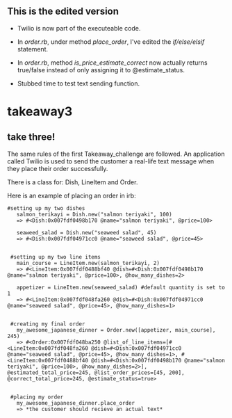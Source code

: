 This is the edited version
---
* Twilio is now part of the executeable code.

* In *order.rb*, under method *place_order*, I've edited the *if/else/elsif* statement.

* In *order.rb*, method *is_price_estimate_correct* now actually returns true/false instead of only assigning it to @estimate_status.

* Stubbed time to test text sending function.

takeaway3
=========
take three!
---
The same rules of the first Takeaway_challenge are followed. An application called Twilio is used to send the customer a real-life text message when they place their order successfully.

There is a class for: Dish, LineItem and Order.

Here is an example of placing an order in irb:

```
#setting up my two dishes
   salmon_terikayi = Dish.new("salmon teriyaki", 100)
   => #<Dish:0x007fdf0498b170 @name="salmon teriyaki", @price=100>

   seaweed_salad = Dish.new("seaweed salad", 45)
   => #<Dish:0x007fdf04971cc0 @name="seaweed salad", @price=45>


 #setting up my two line items
   main_course = LineItem.new(salmon_terikayi, 2)
   => #<LineItem:0x007fdf0488bf40 @dish=#<Dish:0x007fdf0498b170 @name="salmon teriyaki", @price=100>, @how_many_dishes=2>

   appetizer = LineItem.new(seaweed_salad) #default quantity is set to 1
   => #<LineItem:0x007fdf048fa260 @dish=#<Dish:0x007fdf04971cc0 @name="seaweed salad", @price=45>, @how_many_dishes=1>


 #creating my final order
   my_awesome_japanese_dinner = Order.new([appetizer, main_course], 245)
   => #<Order:0x007fdf048ba250 @list_of_line_items=[#<LineItem:0x007fdf048fa260 @dish=#<Dish:0x007fdf04971cc0 @name="seaweed salad", @price=45>, @how_many_dishes=1>, #<LineItem:0x007fdf0488bf40 @dish=#<Dish:0x007fdf0498b170 @name="salmon teriyaki", @price=100>, @how_many_dishes=2>], @estimated_total_price=245, @list_order_prices=[45, 200], @correct_total_price=245, @estimate_status=true>


 #placing my order
   my_awesome_japanese_dinner.place_order
   => *the customer should recieve an actual text*
```
